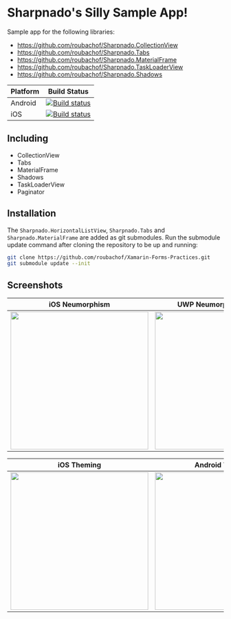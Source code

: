 # Sharpnado's Silly Sample App!

Sample app for the following libraries:

* https://github.com/roubachof/Sharpnado.CollectionView
* https://github.com/roubachof/Sharpnado.Tabs
* https://github.com/roubachof/Sharpnado.MaterialFrame
* https://github.com/roubachof/Sharpnado.TaskLoaderView
* https://github.com/roubachof/Sharpnado.Shadows

| Platform | Build Status                                                                                                                             |
| -------- | ---------------------------------------------------------------------------------------------------------------------------------------- |
| Android  | [![Build status](https://build.appcenter.ms/v0.1/apps/23f44cf3-7656-4932-9d82-f654db6afc82/branches/master/badge)](https://appcenter.ms) |
| iOS      | [![Build status](https://build.appcenter.ms/v0.1/apps/ddd14409-1f42-4521-ae8d-6f9891de2714/branches/master/badge)](https://appcenter.ms) |

## Including

* CollectionView
* Tabs
* MaterialFrame
* Shadows
* TaskLoaderView
* Paginator

## Installation

The `Sharpnado.HorizontalListView`, `Sharpnado.Tabs` and `Sharpnado.MaterialFrame` are added as git submodules.
Run the submodule update command after cloning the repository to be up and running:

```bash
git clone https://github.com/roubachof/Xamarin-Forms-Practices.git
git submodule update --init
```

## Screenshots

<table>
  <thead>
    <tr>
      <th>iOS Neumorphism</th>
      <th>UWP Neumorphism badges</th>
    </tr>
  </thead>
  <tbody>
    <tr>
      <td><img src="__Docs__/ios_segmented_neu.png" width="320" /></td>
      <td><img src="__Docs__/bottom_tabs_uwp.png" width="320" /></td>
    </tr>
  </tbody>
</table>

<table>
  <thead>
    <tr>
      <th>iOS Theming </th>
      <th>Android Theming</th>
    </tr>
  </thead>
  <tbody>
    <tr>
      <td><img src="__Docs__/dark_mode_ios.gif" width="320" /></td>
      <td><img src="__Docs__/dynamic_themes.gif" width="320" /></td>
    </tr>
  </tbody>
</table>
